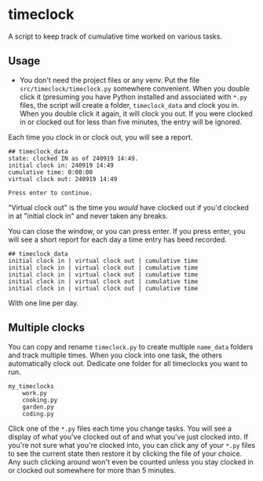 # timeclock

A script to keep track of cumulative time worked on various tasks.

## Usage

* You don't need the project files or any venv. Put the file `src/timeclock/timeclock.py` somewhere convenient. When you double click it (presuming you have Python installed and associated with `*.py` files, the script will create a folder, `timeclock_data` and clock you in. When you double click it again, it will clock you out. If you were clocked in or clocked out for less than five minutes, the entry will be ignored.

Each time you clock in or clock out, you will see a report.

```
## timeclock_data
state: clocked IN as of 240919 14:49.
initial clock in: 240919 14:49
cumulative time: 0:00:00
virtual clock out: 240919 14:49

Press enter to continue.
```

"Virtual clock out" is the time you *would* have clocked out if you'd clocked in at "initial clock in" and never taken any breaks.

You can close the window, or you can press enter. If you press enter, you will see a short report for each day a time entry has beed recorded.

```
## timeclock_data
initial clock in | virtual clock out | cumulative time
initial clock in | virtual clock out | cumulative time
initial clock in | virtual clock out | cumulative time
initial clock in | virtual clock out | cumulative time
initial clock in | virtual clock out | cumulative time
```

With one line per day.

## Multiple clocks

You can copy and rename `timeclock.py` to create multiple `name_data` folders and track multiple times. When you clock into one task, the others automatically clock out. Dedicate one folder for all timeclocks you want to run.

```
my_timeclocks
    work.py
    cooking.py
    garden.py
    coding.py
```

Click one of the `*.py` files each time you change tasks. You will see a display of what you've clocked out of and what you've just clocked into. If you're not sure what you're clocked into, you can click any of your `*.py` files to see the current state then restore it by clicking the file of your choice. Any such clicking around won't even be counted unless you stay clocked in or clocked out somewhere for more than 5 minutes.
